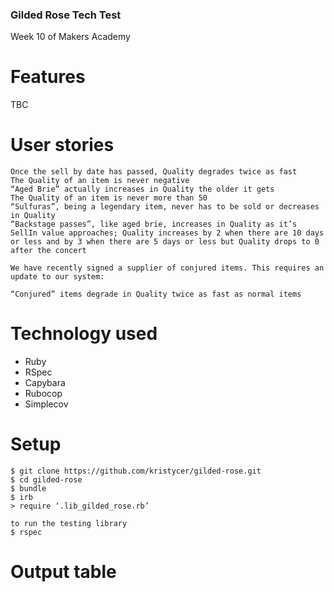 ### Gilded Rose Tech Test

Week 10 of Makers Academy

# Features

TBC

# User stories 

``` 
Once the sell by date has passed, Quality degrades twice as fast
The Quality of an item is never negative
“Aged Brie” actually increases in Quality the older it gets
The Quality of an item is never more than 50
“Sulfuras”, being a legendary item, never has to be sold or decreases in Quality
“Backstage passes”, like aged brie, increases in Quality as it’s SellIn value approaches; Quality increases by 2 when there are 10 days or less and by 3 when there are 5 days or less but Quality drops to 0 after the concert

We have recently signed a supplier of conjured items. This requires an update to our system:

“Conjured” items degrade in Quality twice as fast as normal items

```


# Technology used

- Ruby
- RSpec
- Capybara
- Rubocop
- Simplecov


# Setup

``` 
$ git clone https://github.com/kristycer/gilded-rose.git
$ cd gilded-rose
$ bundle
$ irb
> require ‘.lib_gilded_rose.rb’  

```


``` 
to run the testing library
$ rspec
```

# Output table

``` 

```
